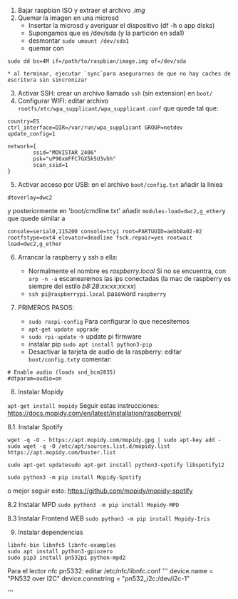 
1. Bajar raspbian ISO y extraer el archivo _.img_
2. Quemar la imagen en una microsd
	* Insertar la microsd y averiguar el dispositivo (df -h o app disks)
	* Supongamos que es /dev/sda (y la partición en sda1)
	* desmontar `sudo umount /dev/sda1`
	* quemar con 
```
sudo dd bs=4M if=/path/to/raspbian/image.img of=/dev/sda
```
	* al terminar, ejecutar `sync`para asegurarnos de que no hay caches de escritura sin sincronizar
		
3. Activar SSH: crear un archivo llamado `ssh` (sin extension) en `boot/`
4. Configurar WIFI: editar archivo `rootfs/etc/wpa_supplicant/wpa_supplicant.conf` que quede tal que:
```
country=ES
ctrl_interface=DIR=/var/run/wpa_supplicant GROUP=netdev
update_config=1

network={
        ssid="MOVISTAR_2406"
        psk="uP96xmFFC7GX5k5U3vhh"
        scan_ssid=1
}
```

5. Activar acceso por USB: en el archivo `boot/config.txt` añadir la liniea
```
dtoverlay=dwc2
```
y posteriormente en 'boot/cmdline.txt' añadir `modules-load=dwc2,g_ether`y que quede similar a 
```
console=serial0,115200 console=tty1 root=PARTUUID=aebb0a02-02 rootfstype=ext4 elevator=deadline fsck.repair=yes rootwait load=dwc2,g_ether
```

6. Arrancar la raspberry y ssh a ella:
	* Normalmente el nombre es _raspberry.local_ Si no se encuentra, con `arp -n -a` escanearemos las ips conectadas
	(la mac de raspberry es siempre del estilo *b8:28:xx:xx:xx:xx*)
	* `ssh pi@raspberrypi.local` password `raspberry`
	
7. PRIMEROS PASOS:
	* `sudo raspi-config` Para configurar lo que necesitemos
	* `apt-get update upgrade`
	* `sudo rpi-update` -> update pi firmware
	* instalar pip `sudo apt install python3-pip`
	* Desactivar la tarjeta de audio de la raspberry: editar `boot/config.txt`y comentar:
```
# Enable audio (loads snd_bcm2835)
#dtparam=audio=on
```

8. Instalar Mopidy

`apt-get install mopidy`
Seguir estas instrucciones:
https://docs.mopidy.com/en/latest/installation/raspberrypi/

8.1. Instalar Spotify 
```
wget -q -O - https://apt.mopidy.com/mopidy.gpg | sudo apt-key add -
sudo wget -q -O /etc/apt/sources.list.d/mopidy.list https://apt.mopidy.com/buster.list

sudo apt-get updatesudo apt-get install python3-spotify libspotify12

sudo python3 -m pip install Mopidy-Spotify

```

o mejor seguir esto:
https://github.com/mopidy/mopidy-spotify

8.2 Instalar MPD `sudo python3 -m pip install Mopidy-MPD`

8.3 Instalar Frontend WEB `sudo python3 -m pip install Mopidy-Iris`

9. Instalar dependencias
```
libnfc-bin libnfc5 libnfc-examples
sudo apt install python3-gpiozero
sudo pip3 install pn532pi python-mpd2 
```

Para el lector nfc pn5332: editar /etc/nfc/libnfc.conf
''' 
device.name = "PN532 over I2C"
device.connstring = "pn532_i2c:/dev/i2c-1"

'''


	


